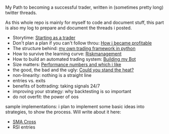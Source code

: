 My Path to becoming a successful trader, written in (sometimes pretty long) twitter threads.

As this whole repo is mainly for myself to code and document stuff, this part is also my log to prepare and document the threads i posted.

- Storytime: [Starting as a trader](startingAsATrader.md)
- Don't plan a plan if you can't follow throu: [How i became profitable](howIBecameProfitable.md)
- The structure behind: [my own trading framework in python](myOwnTradingFramework.md)
- How to survive the learning curve: [Riskmanagement](riskmanagement.md)
- How to build an automated trading system: [Building my Bot](HowToBuildABot.md)
- Size matters: [Performance numbers and which i like](performanceNumbers.md)
- the good, the bad and the ugly: [Could you stand the heat?](darkSideOfTrading.md)
- non-linearity: nothing is a straight line
- entries vs. exits
- benefits of bottrading: taking signals 24/7
- improving your strategy: why backtesting is so important
- do not overfit: the power of oos

sample implementations: i plan to implement some basic ideas into strategies, to show the process. Will write about it here:
- [SMA Cross](sampleStrategies/MACross.md)
- RSI entries